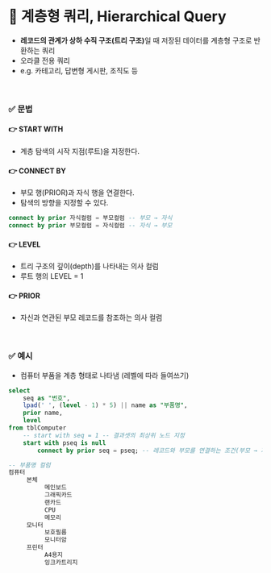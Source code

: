 # 📌 계층형 쿼리, Hierarchical Query
- <b>레코드의 관계가 상하 수직 구조(트리 구조)</b>일 때 저장된 데이터를 계층형 구조로 반환하는 쿼리
- 오라클 전용 쿼리
- e.g. 카테고리, 답변형 게시판, 조직도 등

<br>

### ✅ 문법
#### 👉 START WITH
- 계층 탐색의 시작 지점(루트)을 지정한다.
#### 👉 CONNECT BY
- 부모 행(PRIOR)과 자식 행을 연결한다.
- 탐색의 방향을 지정할 수 있다.
```sql
connect by prior 자식컬럼 = 부모컬럼 -- 부모 → 자식
connect by prior 부모컬럼 = 자식컬럼 -- 자식 → 부모
```
#### 👉 LEVEL
- 트리 구조의 깊이(depth)를 나타내는 의사 컬럼
- 루트 행의 LEVEL = 1
#### 👉 PRIOR
- 자신과 연관된 부모 레코드를 참조하는 의사 컬럼

<br>

### ✅ 예시
- 컴퓨터 부품을 계층 형태로 나타냄 (레벨에 따라 들여쓰기)
```sql
select
    seq as "번호",
    lpad(' ', (level - 1) * 5) || name as "부품명",
    prior name,
    level
from tblComputer
    -- start with seq = 1 -- 결과셋의 최상위 노드 지정
    start with pseq is null
        connect by prior seq = pseq; -- 레코드와 부모를 연결하는 조건(부모 → 자식)

-- 부품명 컬럼
컴퓨터
     본체
          메인보드
          그래픽카드
          랜카드
          CPU
          메모리
     모니터
          보호필름
          모니터암
     프린터
          A4용지
          잉크카트리지
```